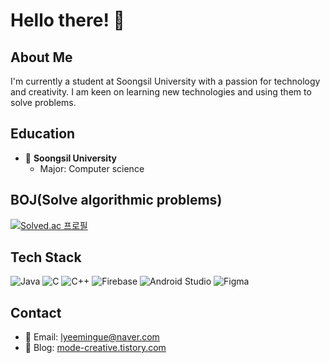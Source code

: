 # Hello there! 👋

## About Me
I'm currently a student at Soongsil University with a passion for technology and creativity. I am keen on learning new technologies and using them to solve problems.

## Education
- 🏫 **Soongsil University**
  - Major: Computer science

## BOJ(Solve algorithmic problems)
[![Solved.ac
프로필](http://mazassumnida.wtf/api/generate_badge?boj=marker3687)](https://solved.ac/{handle})

## Tech Stack
![Java](https://img.shields.io/badge/-Java-007396?style=flat-square&logo=java&logoColor=white)
![C](https://img.shields.io/badge/-C-00599C?style=flat-square&logo=c&logoColor=white)
![C++](https://img.shields.io/badge/-C++-00599C?style=flat-square&logo=cplusplus&logoColor=white)
![Firebase](https://img.shields.io/badge/-Firebase-FFCA28?style=flat-square&logo=firebase&logoColor=black)
![Android Studio](https://img.shields.io/badge/-Android%20Studio-3DDC84?style=flat-square&logo=android-studio&logoColor=white)
![Figma](https://img.shields.io/badge/-Figma-F24E1E?style=flat-square&logo=figma&logoColor=white)

## Contact
- 📧 Email: lyeemingue@naver.com
- 📝 Blog: [mode-creative.tistory.com](https://mode-creative.tistory.com)

